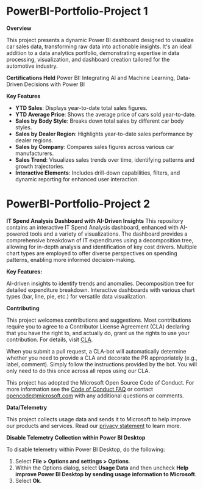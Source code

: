 # PowerBI-Portfolio-Project 1


**Overview**

This project presents a dynamic Power BI dashboard designed to visualize car sales data, transforming raw data into actionable insights. It's an ideal addition to a data analytics portfolio, demonstrating expertise in data processing, visualization, and dashboard creation tailored for the automotive industry.

**Certifications Held**
Power BI: Integrating AI and Machine Learning, Data-Driven Decisions with Power BI

**Key Features**

- **YTD Sales**: Displays year-to-date total sales figures.
- **YTD Average Price**: Shows the average price of cars sold year-to-date.
- **Sales by Body Style**: Breaks down total sales by different car body styles.
- **Sales by Dealer Region**: Highlights year-to-date sales performance by dealer regions.
- **Sales by Company**: Compares sales figures across various car manufacturers.
- **Sales Trend**: Visualizes sales trends over time, identifying patterns and growth trajectories.
- **Interactive Elements**: Includes drill-down capabilities, filters, and dynamic reporting for enhanced user interaction.

# PowerBI-Portfolio-Project 2
**IT Spend Analysis Dashboard with AI-Driven Insights**
This repository contains an interactive IT Spend Analysis dashboard, enhanced with AI-powered tools and a variety of visualizations. The dashboard provides a comprehensive breakdown of IT expenditures using a decomposition tree, allowing for in-depth analysis and identification of key cost drivers. Multiple chart types are employed to offer diverse perspectives on spending patterns, enabling more informed decision-making.

**Key Features:**

AI-driven insights to identify trends and anomalies.
Decomposition tree for detailed expenditure breakdown.
Interactive dashboards with various chart types (bar, line, pie, etc.) for versatile data visualization.

**Contributing**

This project welcomes contributions and suggestions. Most contributions require you to agree to a Contributor License Agreement (CLA) declaring that you have the right to, and actually do, grant us the rights to use your contribution. For details, visit [CLA](https://cla.microsoft.com).

When you submit a pull request, a CLA-bot will automatically determine whether you need to provide a CLA and decorate the PR appropriately (e.g., label, comment). Simply follow the instructions provided by the bot. You will only need to do this once across all repos using our CLA.

This project has adopted the Microsoft Open Source Code of Conduct. For more information see the [Code of Conduct FAQ](https://opensource.microsoft.com/codeofconduct/faq/) or contact [opencode@microsoft.com](mailto:opencode@microsoft.com) with any additional questions or comments.

**Data/Telemetry**

This project collects usage data and sends it to Microsoft to help improve our products and services. Read our [privacy statement](https://privacy.microsoft.com/privacystatement) to learn more.

**Disable Telemetry Collection within Power BI Desktop**

To disable telemetry within Power BI Desktop, do the following:
1. Select **File > Options and settings > Options**.
2. Within the Options dialog, select **Usage Data** and then uncheck **Help improve Power BI Desktop by sending usage information to Microsoft**.
3. Select **Ok**.

